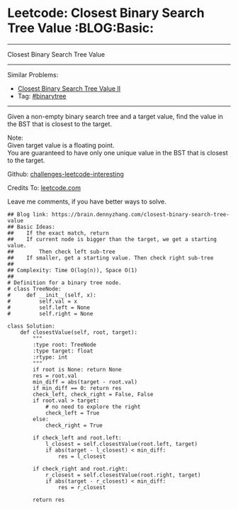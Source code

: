 # Leetcode: Closest Binary Search Tree Value     :BLOG:Basic:


---

Closest Binary Search Tree Value  

---

Similar Problems:  
-   [Closest Binary Search Tree Value II](https://brain.dennyzhang.com/closest-binary-search-tree-value-ii)
-   Tag: [#binarytree](https://brain.dennyzhang.com/tag/binarytree)

---

Given a non-empty binary search tree and a target value, find the value in the BST that is closest to the target.  

Note:  
Given target value is a floating point.  
You are guaranteed to have only one unique value in the BST that is closest to the target.  

Github: [challenges-leetcode-interesting](https://github.com/DennyZhang/challenges-leetcode-interesting/tree/master/closest-binary-search-tree-value)  

Credits To: [leetcode.com](https://leetcode.com/problems/closest-binary-search-tree-value/description/)  

Leave me comments, if you have better ways to solve.  

    ## Blog link: https://brain.dennyzhang.com/closest-binary-search-tree-value
    ## Basic Ideas:
    ##    If the exact match, return
    ##    If current node is bigger than the target, we get a starting value.
    ##        Then check left sub-tree
    ##    If smaller, get a starting value. Then check right sub-tree
    ##
    ## Complexity: Time O(log(n)), Space O(1)
    ##
    # Definition for a binary tree node.
    # class TreeNode:
    #     def __init__(self, x):
    #         self.val = x
    #         self.left = None
    #         self.right = None
    
    class Solution:
        def closestValue(self, root, target):
            """
            :type root: TreeNode
            :type target: float
            :rtype: int
            """
            if root is None: return None
            res = root.val
            min_diff = abs(target - root.val)
            if min_diff == 0: return res
            check_left, check_right = False, False
            if root.val > target:
                # no need to explore the right
                check_left = True
            else:
                check_right = True
    
            if check_left and root.left:
                l_closest = self.closestValue(root.left, target)
                if abs(target - l_closest) < min_diff:
                    res = l_closest
    
            if check_right and root.right:
                r_closest = self.closestValue(root.right, target)
                if abs(target - r_closest) < min_diff:
                    res = r_closest
    
            return res
